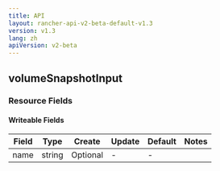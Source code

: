 ```yaml
---
title: API
layout: rancher-api-v2-beta-default-v1.3
version: v1.3
lang: zh
apiVersion: v2-beta
---
```


## volumeSnapshotInput



### Resource Fields

#### Writeable Fields

Field | Type | Create | Update | Default | Notes
---|---|---|---|---|---
name | string | Optional | - | - | 



<br>
